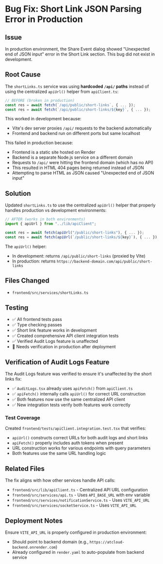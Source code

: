 # Bug Fix: Short Link JSON Parsing Error in Production

## Issue

In production environment, the Share Event dialog showed "Unexpected end of JSON input" error in the Short Link section. This bug did not exist in development.

## Root Cause

The `shortLinks.ts` service was using **hardcoded `/api/` paths** instead of using the centralized `apiUrl()` helper from `apiClient.ts`:

```typescript
// BEFORE (broken in production)
const res = await fetch(`/api/public/short-links`, { ... });
const res = await fetch(`/api/public/short-links/${key}`, { ... });
```

This worked in development because:

- Vite's dev server proxies `/api/` requests to the backend automatically
- Frontend and backend run on different ports but same localhost

This failed in production because:

- Frontend is a static site hosted on Render
- Backend is a separate Node.js service on a different domain
- Requests to `/api/` were hitting the frontend domain (which has no API)
- This resulted in HTML 404 pages being returned instead of JSON
- Attempting to parse HTML as JSON caused "Unexpected end of JSON input"

## Solution

Updated `shortLinks.ts` to use the centralized `apiUrl()` helper that properly handles production vs development environments:

```typescript
// AFTER (works in both environments)
import { apiUrl } from "../lib/apiClient";

const res = await fetch(apiUrl("/public/short-links"), { ... });
const res = await fetch(apiUrl(`/public/short-links/${key}`), { ... });
```

The `apiUrl()` helper:

- In development: returns `/api/public/short-links` (proxied by Vite)
- In production: returns `https://backend-domain.com/api/public/short-links`

## Files Changed

- `frontend/src/services/shortLinks.ts`

## Testing

- ✅ All frontend tests pass
- ✅ Type checking passes
- ✅ Short link feature works in development
- ✅ Created comprehensive API client integration tests
- ✅ Verified Audit Logs feature is unaffected
- 🔄 Needs verification in production after deployment

## Verification of Audit Logs Feature

The Audit Logs feature was verified to ensure it's unaffected by the short links fix:

- ✅ `AuditLogs.tsx` already uses `apiFetch()` from `apiClient.ts`
- ✅ `apiFetch()` internally calls `apiUrl()` for correct URL construction
- ✅ Both features now use the same centralized API client
- ✅ New integration tests verify both features work correctly

### Test Coverage

Created `frontend/tests/apiClient.integration.test.tsx` that verifies:

- `apiUrl()` constructs correct URLs for both audit logs and short links
- `apiFetch()` properly includes auth tokens when present
- URL construction works for various endpoints with query parameters
- Both features use the same URL handling logic

## Related Files

The fix aligns with how other services handle API calls:

- `frontend/src/lib/apiClient.ts` - Centralized API URL configuration
- `frontend/src/services/api.ts` - Uses `API_BASE_URL` with env variable
- `frontend/src/services/notificationService.ts` - Uses `VITE_API_URL`
- `frontend/src/services/socketService.ts` - Uses `VITE_API_URL`

## Deployment Notes

Ensure `VITE_API_URL` is properly configured in production environment:

- Should point to backend domain (e.g., `https://atcloud-backend.onrender.com`)
- Already configured in `render.yaml` to auto-populate from backend service
